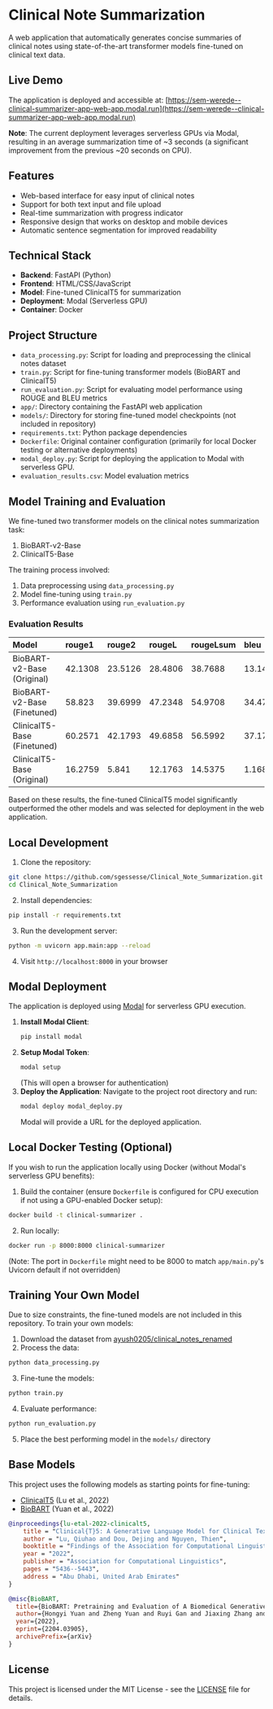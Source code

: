 # Clinical Note Summarization

A web application that automatically generates concise summaries of clinical notes using state-of-the-art transformer models fine-tuned on clinical text data.

## Live Demo

The application is deployed and accessible at: [https://sem-werede--clinical-summarizer-app-web-app.modal.run](https://sem-werede--clinical-summarizer-app-web-app.modal.run)

**Note**: The current deployment leverages serverless GPUs via Modal, resulting in an average summarization time of ~3 seconds (a significant improvement from the previous ~20 seconds on CPU).

## Features

- Web-based interface for easy input of clinical notes
- Support for both text input and file upload
- Real-time summarization with progress indicator
- Responsive design that works on desktop and mobile devices
- Automatic sentence segmentation for improved readability

## Technical Stack

- **Backend**: FastAPI (Python)
- **Frontend**: HTML/CSS/JavaScript
- **Model**: Fine-tuned ClinicalT5 for summarization
- **Deployment**: Modal (Serverless GPU)
- **Container**: Docker

## Project Structure

- `data_processing.py`: Script for loading and preprocessing the clinical notes dataset
- `train.py`: Script for fine-tuning transformer models (BioBART and ClinicalT5)
- `run_evaluation.py`: Script for evaluating model performance using ROUGE and BLEU metrics
- `app/`: Directory containing the FastAPI web application
- `models/`: Directory for storing fine-tuned model checkpoints (not included in repository)
- `requirements.txt`: Python package dependencies
- `Dockerfile`: Original container configuration (primarily for local Docker testing or alternative deployments)
- `modal_deploy.py`: Script for deploying the application to Modal with serverless GPU.
- `evaluation_results.csv`: Model evaluation metrics

## Model Training and Evaluation

We fine-tuned two transformer models on the clinical notes summarization task:
1. BioBART-v2-Base
2. ClinicalT5-Base

The training process involved:
1. Data preprocessing using `data_processing.py`
2. Model fine-tuning using `train.py`
3. Performance evaluation using `run_evaluation.py`

### Evaluation Results

| Model                         | rouge1  | rouge2  | rougeL  | rougeLsum | bleu    | gen_len  |
| :---------------------------- | :------ | :------ | :------ | :-------- | :------ | :------- |
| BioBART-v2-Base (Original)  | 42.1308 | 23.5126 | 28.4806 | 38.7688   | 13.14   | 254.4863 |
| BioBART-v2-Base (Finetuned) | 58.823  | 39.6999 | 47.2348 | 54.9708   | 34.4715 | 115.5956 |
| ClinicalT5-Base (Finetuned) | 60.2571 | 42.1793 | 49.6858 | 56.5992   | 37.1784 | 132.3122 |
| ClinicalT5-Base (Original)  | 16.2759 | 5.841   | 12.1763 | 14.5375   | 1.1683  | 45.0182  |

Based on these results, the fine-tuned ClinicalT5 model significantly outperformed the other models and was selected for deployment in the web application.

## Local Development

1. Clone the repository:
```bash
git clone https://github.com/sgessesse/Clinical_Note_Summarization.git
cd Clinical_Note_Summarization
```

2. Install dependencies:
```bash
pip install -r requirements.txt
```

3. Run the development server:
```bash
python -m uvicorn app.main:app --reload
```

4. Visit `http://localhost:8000` in your browser

## Modal Deployment

The application is deployed using [Modal](https://modal.com) for serverless GPU execution.

1. **Install Modal Client**:
   ```bash
   pip install modal
   ```
2. **Setup Modal Token**:
   ```bash
   modal setup
   ```
   (This will open a browser for authentication)
3. **Deploy the Application**:
   Navigate to the project root directory and run:
   ```bash
   modal deploy modal_deploy.py
   ```
   Modal will provide a URL for the deployed application.

## Local Docker Testing (Optional)

If you wish to run the application locally using Docker (without Modal's serverless GPU benefits):

1. Build the container (ensure `Dockerfile` is configured for CPU execution if not using a GPU-enabled Docker setup):
```bash
docker build -t clinical-summarizer .
```

2. Run locally:
```bash
docker run -p 8000:8000 clinical-summarizer
```
(Note: The port in `Dockerfile` might need to be 8000 to match `app/main.py`'s Uvicorn default if not overridden)

## Training Your Own Model

Due to size constraints, the fine-tuned models are not included in this repository. To train your own models:

1. Download the dataset from [ayush0205/clinical_notes_renamed](https://huggingface.co/datasets/ayush0205/clinical_notes_renamed)
2. Process the data:
```bash
python data_processing.py
```
3. Fine-tune the models:
```bash
python train.py
```
4. Evaluate performance:
```bash
python run_evaluation.py
```
5. Place the best performing model in the `models/` directory

## Base Models

This project uses the following models as starting points for fine-tuning:

- [ClinicalT5](https://huggingface.co/luqh/ClinicalT5-base) (Lu et al., 2022)
- [BioBART](https://arxiv.org/abs/2204.03905) (Yuan et al., 2022)

```bibtex
@inproceedings{lu-etal-2022-clinicalt5,
    title = "Clinical{T}5: A Generative Language Model for Clinical Text",
    author = "Lu, Qiuhao and Dou, Dejing and Nguyen, Thien",
    booktitle = "Findings of the Association for Computational Linguistics: EMNLP 2022",
    year = "2022",
    publisher = "Association for Computational Linguistics",
    pages = "5436--5443",
    address = "Abu Dhabi, United Arab Emirates"
}

@misc{BioBART,
  title={BioBART: Pretraining and Evaluation of A Biomedical Generative Language Model},
  author={Hongyi Yuan and Zheng Yuan and Ruyi Gan and Jiaxing Zhang and Yutao Xie and Sheng Yu},
  year={2022},
  eprint={2204.03905},
  archivePrefix={arXiv}
}
```

## License

This project is licensed under the MIT License - see the [LICENSE](LICENSE) file for details.
